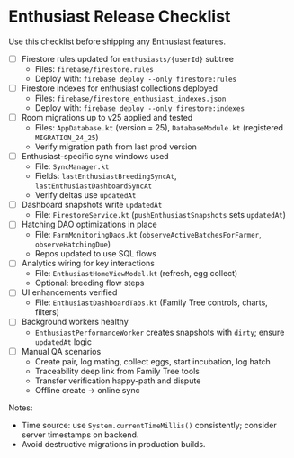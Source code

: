 # Enthusiast Release Checklist

Use this checklist before shipping any Enthusiast features.

- [ ] Firestore rules updated for `enthusiasts/{userId}` subtree
  - Files: `firebase/firestore.rules`
  - Deploy with: `firebase deploy --only firestore:rules`
- [ ] Firestore indexes for enthusiast collections deployed
  - Files: `firebase/firestore_enthusiast_indexes.json`
  - Deploy with: `firebase deploy --only firestore:indexes`
- [ ] Room migrations up to v25 applied and tested
  - Files: `AppDatabase.kt` (version = 25), `DatabaseModule.kt` (registered `MIGRATION_24_25`)
  - Verify migration path from last prod version
- [ ] Enthusiast-specific sync windows used
  - File: `SyncManager.kt`
  - Fields: `lastEnthusiastBreedingSyncAt`, `lastEnthusiastDashboardSyncAt`
  - Verify deltas use `updatedAt`
- [ ] Dashboard snapshots write `updatedAt`
  - File: `FirestoreService.kt` (`pushEnthusiastSnapshots` sets `updatedAt`)
- [ ] Hatching DAO optimizations in place
  - File: `FarmMonitoringDaos.kt` (`observeActiveBatchesForFarmer`, `observeHatchingDue`)
  - Repos updated to use SQL flows
- [ ] Analytics wiring for key interactions
  - File: `EnthusiastHomeViewModel.kt` (refresh, egg collect)
  - Optional: breeding flow steps
- [ ] UI enhancements verified
  - File: `EnthusiastDashboardTabs.kt` (Family Tree controls, charts, filters)
- [ ] Background workers healthy
  - `EnthusiastPerformanceWorker` creates snapshots with `dirty`; ensure `updatedAt` logic
- [ ] Manual QA scenarios
  - Create pair, log mating, collect eggs, start incubation, log hatch
  - Traceability deep link from Family Tree tools
  - Transfer verification happy-path and dispute
  - Offline create -> online sync

Notes:
- Time source: use `System.currentTimeMillis()` consistently; consider server timestamps on backend.
- Avoid destructive migrations in production builds.
